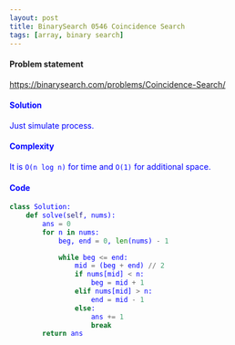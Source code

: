```yaml
---
layout: post
title: BinarySearch 0546 Coincidence Search
tags: [array, binary search]
---
```


#### Problem statement

<a href="https://binarysearch.com/problems/Coincidence-Search/"> <font color = blue>https://binarysearch.com/problems/Coincidence-Search/

#### Solution
Just simulate process.

#### Complexity
It is `O(n log n)` for time and `O(1)` for additional space.

#### Code
```python
class Solution:
    def solve(self, nums):
        ans = 0
        for n in nums:
            beg, end = 0, len(nums) - 1

            while beg <= end:
                mid = (beg + end) // 2
                if nums[mid] < n:
                    beg = mid + 1
                elif nums[mid] > n:
                    end = mid - 1
                else:
                    ans += 1
                    break
        return ans
```
